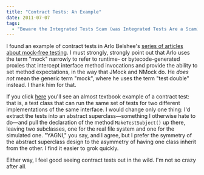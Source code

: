 ```yaml
---
title: "Contract Tests: An Example"
date: 2011-07-07
tags:
  - "Beware the Integrated Tests Scam (was Integrated Tests Are a Scam)"
---
```

I found an example of contract tests in Arlo Belshee's [series of articles about mock-free testing][2]. I must strongly, strongly point out that Arlo uses the term "mock" narrowly to refer to runtime- or bytecode-generated proxies that intercept interface method invocations and provide the ability to set method expectations, in the way that JMock and NMock do. He *does not* mean the generic term "mock", where he uses the term "test double" instead. I thank him for that.

If you click [here][1] you'll see an almost textbook example of a contract test: that is, a test class that can run the same set of tests for two different implementations of the same interface. I would change only one thing: I'd extract the tests into an abstract superclass&mdash;something I otherwise hate to do&mdash;and pull the declaration of the method `MakeTestSubject()` up there, leaving two subclasses, one for the real file system and one for the simulated one. "YAGNI," you say, and I agree, but I prefer the symmetry of the abstract superclass design to the asymmetry of having one class inherit from the other. I find it easier to grok quickly.

[1]: https://github.com/arlobelshee/ArsEditorExample/blob/master/SimulatableApi.Tests/FileSystemCanLocateFilesAndDirs.cs
[2]: https://arlobelshee.com/tag/no-mocks

Either way, I feel good seeing contract tests out in the wild. I'm not so crazy after all.
